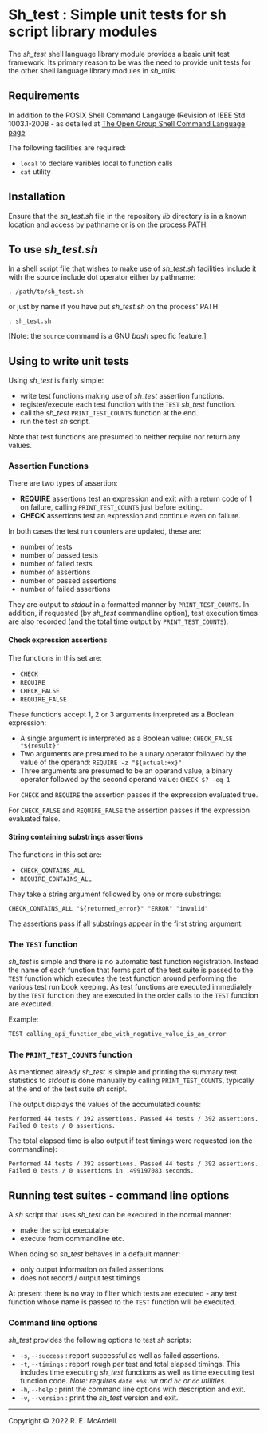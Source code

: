 # Sh_test : Simple unit tests for sh script library modules

The *sh_test* shell language library module provides a basic unit test framework. Its primary reason to be was the need to provide unit tests for the other shell language library modules in *sh_utils*.

## Requirements

In addition to the POSIX Shell Command Langauge (Revision of IEEE
Std 1003.1-2008 - as detailed at
[The Open Group Shell Command Language page](https://pubs.opengroup.org/onlinepubs/9699919799/utilities/V3_chap02.html#tag_18_25)

The following facilities are required:

- `local` to declare varibles local to function calls
- `cat` utility

## Installation

Ensure that the *sh_test.sh* file in the repository *lib* directory is in a known location and access by pathname or is on the process PATH.

## To use *sh_test.sh*

In a shell script file that wishes to make use of *sh_test.sh* facilities include it with the source include dot operator either by pathname:

`. /path/to/sh_test.sh`

or just by name if you have put *sh_test.sh* on the process' PATH:

`. sh_test.sh`

[Note: the `source` command is a GNU *bash* specific feature.]

## Using to write unit tests

Using *sh_test* is fairly simple:

- write test functions making use of *sh_test* assertion functions.
- register/execute each test function with the `TEST` *sh_test* function.
- call the *sh_test* `PRINT_TEST_COUNTS` function at the end.
- run the test *sh* script.

Note that test functions are presumed to neither require nor return any values.

### Assertion Functions

There are two types of assertion:

- **REQUIRE** assertions test an expression and exit with a return code of 1 on failure, calling `PRINT_TEST_COUNTS` just before exiting.
- **CHECK** assertions test an expression and continue even on failure.

In both cases the test run counters are updated, these are:

- number of tests
- number of passed tests
- number of failed tests
- number of assertions
- number of passed assertions
- number of failed assertions

They are output to *stdout* in a formatted manner by `PRINT_TEST_COUNTS`.
In addition, if requested (by *sh_test* commandline option), test execution times are also recorded (and the total time output by `PRINT_TEST_COUNTS`).

#### Check expression assertions

The functions in this set are:

- `CHECK`
- `REQUIRE`
- `CHECK_FALSE`
- `REQUIRE_FALSE`

These functions accept 1, 2 or 3 arguments interpreted as a Boolean expression:

- A single argument is interpreted as a Boolean value:
    `CHECK_FALSE "${result}"`
- Two arguments are presumed to be a unary operator followed by the value of the operand:
    `REQUIRE -z "${actual:+x}"`
- Three arguments are presumed to be an operand value, a binary operator followed by the second operand value:
    `CHECK $? -eq 1`

For `CHECK` and `REQUIRE` the assertion passes if the expression evaluated true.

For `CHECK_FALSE` and `REQUIRE_FALSE` the assertion passes if the expression evaluated false.

#### String containing substrings assertions

The functions in this set are:

- `CHECK_CONTAINS_ALL`
- `REQUIRE_CONTAINS_ALL`

They take a string argument followed by one or more substrings:

  `CHECK_CONTAINS_ALL "${returned_error}" "ERROR" "invalid"`

The assertions pass if all substrings appear in the first string argument.

### The `TEST` function

*sh_test* is simple and there is no automatic test function registration. Instead the name of each function that forms part of the test suite is passed to the `TEST` function which executes the test function around performing the various test run book keeping. As test functions are executed immediately by the `TEST` function they are executed in the order calls to the `TEST` function are executed.

Example:
```bash
TEST calling_api_function_abc_with_negative_value_is_an_error
```

### The `PRINT_TEST_COUNTS` function

As mentioned already *sh_test* is simple and printing the summary test statistics to *stdout* is done manually by calling `PRINT_TEST_COUNTS`, typically at the end of the test suite *sh* script.

The output displays the values of the accumulated counts:

```
Performed 44 tests / 392 assertions. Passed 44 tests / 392 assertions. Failed 0 tests / 0 assertions.
```

The total elapsed time is also output if test timings were requested (on the commandline):

```
Performed 44 tests / 392 assertions. Passed 44 tests / 392 assertions. Failed 0 tests / 0 assertions in .499197083 seconds.
```
## Running test suites - command line options

A *sh* script that uses *sh_test* can be executed in the normal manner:

- make the script executable
- execute from commandline etc.

When doing so *sh_test* behaves in a default manner:

- only output information on failed assertions
- does not record / output test timings

At present there is no way to filter which tests are executed - any test function whose name is passed to the `TEST` function will be executed.

### Command line options

*sh_test* provides the following options to test *sh* scripts:

- `-s`, `--success` : report successful as well as failed assertions.
- `-t`, `--timings` : report rough per test and total elapsed timings. This includes time executing *sh_test* functions as well as time executing test function code. _Note: requires `date +%s.%N` and `bc` or `dc` utilities_.
- `-h`, `--help`    : print the command line options with description and exit.
- `-v`, `--version` : print the *sh_test* version and exit.

---
Copyright © 2022 R. E. McArdell
